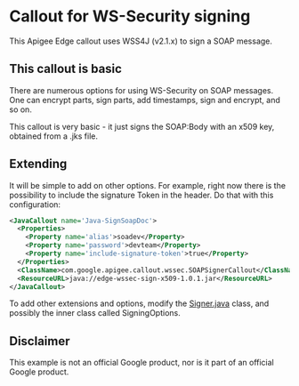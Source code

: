 # Callout for WS-Security signing

This Apigee Edge callout uses WSS4J (v2.1.x) to sign a SOAP message.

## This callout is basic

There are numerous options for using WS-Security on SOAP messages. One can encrypt parts, sign parts, add timestamps, sign and encrypt, and so on.

This callout is very basic - it just signs the SOAP:Body with an x509 key, obtained from a .jks file.


## Extending

It will be simple to add on other options. For example, right now there is the possibility to include the signature Token in the header. Do that with this configuration:

```xml
<JavaCallout name='Java-SignSoapDoc'>
  <Properties>
    <Property name='alias'>soadev</Property>
    <Property name='password'>devteam</Property>
    <Property name='include-signature-token'>true</Property>
  </Properties>
  <ClassName>com.google.apigee.callout.wssec.SOAPSignerCallout</ClassName>
  <ResourceURL>java://edge-wssec-sign-x509-1.0.1.jar</ResourceURL>
</JavaCallout>
```

To add other extensions and options, modify the [Signer.java](./src/main/java/com/google/apigee/callout/wssec/Signer.java) class, and possibly the inner class called SigningOptions.



## Disclaimer

This example is not an official Google product, nor is it part of an official Google product.


